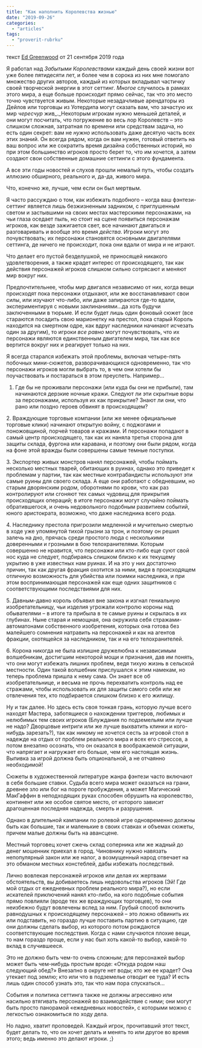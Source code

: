 ```yaml
---
title: "Как наполнить Королевства жизнью"
date: "2019-09-26"
categories: 
  - "articles"
tags: 
  - "proverit-rubrku"
---
```


текст [Ed Greenwood](https://vk.com/away.php?to=https://www.enworld.org/forum/member.php?7010779-Ed-Greenwood&cc_key=) от 21 сентября 2019 года

Я работал над _Забытыми Королевствами_ каждый день своей жизни вот уже более пятидесяти лет, и более чем в сорока из них мне помогало множество других авторов, каждый из которых вкладывал частичку своей творческой энергии в этот сеттинг. _Многое_ случилось в рамках этого мира, а еще больше происходит прямо сейчас, так что это место точно чувствуется живым. Некоторые незадачливые арендаторы из Дейлов или торговцы из Уотердипа могут сказать вам, что зачастую их мир _чересчур_ жив_._Некоторым игрокам нужно меньшей деталей, и они могут посчитать, что погружение во весь лор Королевств – это слишком сложная, затратная по времени или средствам задача, но есть один секрет: вам не _нужно_ использовать даже десятую часть всех этих знаний. Он всегда рядом, когда он вам нужен, готовый ответить на ваш вопрос или же сократить время дизайна собственных историй, но при этом большинство игроков просто берет то, что им хочется, а затем создают свои собственные домашние сеттинги с этого фундамента.

А все эти годы новостей и слухов прошли немалый путь, чтобы создать иллюзию обширного, реального и, да-да, живого мира.

Что, конечно же, лучше, чем если он был мертвым.

Я часто рассуждаю о том, как избежать подобного – когда ваш фэнтези-сеттинг является лишь безжизненным задником, с приглушенным светом и застывшими на своих местах мастерскими персонажами, на чьи глаза оседает пыль, но стоит на сцене появиться персонажам игроков, как везде зажигается свет, все начинают двигаться и разговаривать и вообще это время _действа_. Игроки могут это почувствовать; их персонажи становятся основными двигателями сеттинга, де ничего не происходит, пока они вдали от мира и не играют.

Что делает его пустой безделушкой, не приносящей никакого удовлетворения, а также крадет интерес от происходящего, так как действия персонажей игроков слишком сильно сотрясают и меняют мир вокруг них.

Предпочтительнее, чтобы мир двигался независимо от них, когда вещи происходят пока персонажи отдыхают, или же восстанавливают свои силы, или изучают что-либо, или даже запираются где-то вдали, экспериментируя с новыми заклинаниями…да хоть будучи заключенными в тюрьме. И если будет лишь один фоновый сюжет (все стараются посадить свою марионетку на престол, пока старый Король находится на смертном одре, как вдруг наследники начинают исчезать один за другим), то игроки _все равно_ могут почувствовать, что их персонажи являются единственным двигателем мира, так как все вертится вокруг них и реагирует только на них.

Я всегда старался избежать этой проблемы, включая четыре-пять побочных мини-сюжетов, разворачивающихся одновременно, так что персонажи игроков могли выбрать то, в чем они хотели бы поучаствовать и постараться в этом преуспеть. Например…

1. Где бы не проживали персонажи (или куда бы они не прибыли), там начинаются дерзкие ночные кражи. Следуют ли эти скрытные воры за персонажами, используя их как прикрытие? Знают ли они, что рано или поздно героев обвинят в происходящем?

2\. Враждующие торговые компании (или же менее официальные торговые клики) начинают открытую войну, с поджогами и поножовщиной, порчей товаров и кражами. И персонажи попадают в самый центр происходящего, так как их наняла третья сторона для защиты склада, фургона или каравана, и поэтому они были рядом, когда на фоне этой вражды были совершены самые темные поступки.

3\. Экспортер живых монстров нанял персонажей, чтобы поймать несколько местных тварей, обитающих в руинах, однако это приведет к проблемам у партии, так как местные контрабандисты используют эти самые руины для своего склада. А еще они работают с обедневшим, но старым дворянским родом, оборотнями по крови, что как раз контролируют или сгоняют тех самых чудовищ для прикрытия происходящих операций; в итоге персонажи могут случайно поймать обратившегося, и очень недовольного подобным развитием событий, юного аристократа, возможно, что даже наследника всего рода.

4\. Наследнику престола пригрозили медленной и мучительно смертью в ходе уже упомянутой тихой грызни за трон, и поэтому он решил залечь на дно, прячась среди простого люда с несколькими доверенными и грозными в бою телохранителями. Которым совершенно не нравится, что персонажи или кто-либо еще суют свой нос куда не следует, подбираясь слишком близко к их текущему укрытию в уже известных нам руинах. И на это у них достаточно причин, так как другая фракция охотится за ними, видя в происходящем отличную возможность для убийства или поимки наследника, и при этом воспринимающая персонажей как еще одних защитников с соответствующими последствиями для них.

5\. Давным-давно король объявил вне закона и изгнал гениальную изобретательницу, чьи изделия угрожали контролю короны над обывателями – в итоге та прибыла в те самые руины и скрылась в их глубинах. Ныне старая и немощная, она окружила себя стражами-автоматонами собственного изобретения, которых она готова без малейшего сомнения натравить на персонажей и как на агентов фракции, охотящейся за наследником, так и на его телохранителей.

6\. Корона никогда не была излишне дружелюбна к независимым волшебникам, достигшим некоторой мощи и признания, дав им понять, что они могут избежать лишних проблем, ведя тихую жизнь в сельской местности. Один такой волшебник прислушался к этим намекам, но теперь проблема пришла к нему сама. Он знает все об изобретательнице, и весьма не прочь перехватить контроль над ее стражами, чтобы использовать их для защиты самого себя или же отвлечения тех, кто подбирается слишком близко к его жилищу.

  
Ну и так далее. Но здесь есть своя тонкая грань, которую лучше всего находят Мастера, заботящиеся о нахождении триггеров, любимых и нелюбимых тем своих игроков (Блуждания по подземельям или лучше не надо? Дворцовые интриги или же лучше выхватить клинки и кого-нибудь зарезать?), так как никому не хочется сесть за игровой стол в надежде на отдых от проблем реального мира и всех его стрессов, а потом внезапно осознать, что он оказался в воображаемой ситуации, что напрягает и нагружает его больше, чем его настоящая жизнь. Выпивка за игрой должна быть опциональной, а не отчаянно необходимой!

Сюжеты в художественной литературе жанра фэнтези часто включают в себя большие ставки. Судьба всего мира может оказаться на грани, древнее зло или бог на пороге пробуждения, а может Магический МакГаффин в неподходящих руках способен обрушить на королевство, континент или же особое святое место, от которого зависит драгоценная последняя надежда, смерть и разрушения.

Однако в длительной кампании по ролевой игре одновременно должны быть как большие, так и маленькие в своих ставках и объемах сюжеты, причем малые должны быть на авансцене.

Местный торговец хочет сжечь склад соперника или же жадный до денег мошенник приехал в город. Чиновнику нужно навязать непопулярный закон или же налог, а возмущенный народ отвечает на это обманом местных констеблей, дабы избежать последствий.

Лично вовлекая персонажей игроков или делая их жертвами обстоятельств, вы добиваетесь лишь недовольства игроков (Эй! Где мой отдых от ежедневных проблем реального мира?), но если искателей приключений нанял кто-либо, на кого подобные события прямо повлияли (вроде тех же враждующих торговцев), то они неизбежно будут вовлечены вслед за ним. Грубый способ включить равнодушных к происходящему персонажей – это ложно обвинить их или подставить, но гораздо лучше поставить партию в ситуацию, где они должны сделать выбор, из которого потом рождаются соответствующие последствия. Когда с нами случаются плохие вещи, то нам гораздо проще, если у нас был хоть какой-то выбор, какой-то вклад в случившееся.

Это не должно быть чем-то очень сложным; для персонажей выбор может быть чем-нибудь простым вроде: «Откуда родом наш следующий обед?» Внезапно в округе нет воды; кто же ее крадет? Она утекает под землю; кто или что в подземелье отводит ее туда? И есть лишь один способ узнать это, так что нам пора спускаться…

События и политика сеттинга также не должны агрессивно или насильно втягивать персонажей во взаимодействие с ними; они могут быть просто панорамой «ежедневных новостей», с которыми можно с легкостью ознакомиться по ходу дела.

Но ладно, хватит проповедей. Каждый игрок, прочитавший этот текст, будет делать то, что он хочет делать и менять то или другое во время этого; ведь именно это делают игроки. ;}
